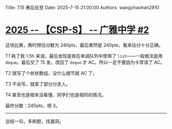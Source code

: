 Title: 7.15 赛后反思
Date: 2025-7-15 21:00:00
Authors: wangzhaohan2910

# [2025  --  【CSP-S】  --  广雅中学 #2](https://mna.wang/contest/3004)

这场比赛，赛时预估分数为 240pts，最后果然是 240pts，看来估分十分正确。

T1 耗了我 1.5h 来调，最后发现是我在单调队列中使用了 `list`——一般做法是用 `deque`。最后交了 15 发，改回了 `deque` 才 AC。所以一定不要因为卡常误了 AC。

T2 就写了个树状数组，没什么细节就 AC 了。

T3 不会写，就拿了部分分走人。

T4 甚至也是根本没看懂，同学们也是相同的情况。

最终分数：240pts，榜 3。

---

总结一句，多刷题，找漏洞。